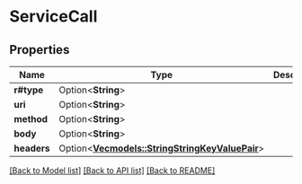 # ServiceCall

## Properties

Name | Type | Description | Notes
------------ | ------------- | ------------- | -------------
**r#type** | Option<**String**> |  | [optional]
**uri** | Option<**String**> |  | [optional]
**method** | Option<**String**> |  | [optional]
**body** | Option<**String**> |  | [optional]
**headers** | Option<[**Vec<models::StringStringKeyValuePair>**](StringStringKeyValuePair.md)> |  | [optional]

[[Back to Model list]](../README.md#documentation-for-models) [[Back to API list]](../README.md#documentation-for-api-endpoints) [[Back to README]](../README.md)


